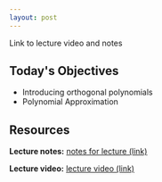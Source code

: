 ```yaml
---
layout: post
---
```


Link to lecture video and notes

## Today's Objectives

* Introducing orthogonal polynomials
* Polynomial Approximation

## Resources
**Lecture notes:** <a target="_parent" href="https://wcasper.github.io/OPSFlectures/notes/lecture1.pdf">notes for lecture (link)</a>

**Lecture video:** <a target="_parent" href="https://www.youtube.com/watch?v=ak32ISLOcms">lecture video (link)</a>


